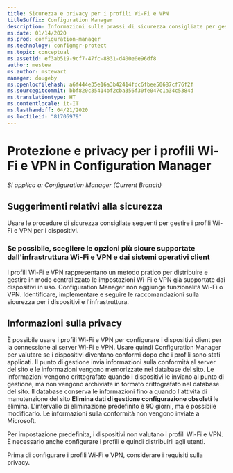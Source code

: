 ```yaml
---
title: Sicurezza e privacy per i profili Wi-Fi e VPN
titleSuffix: Configuration Manager
description: Informazioni sulle prassi di sicurezza consigliate per gestire i profili Wi-Fi e VPN per i dispositivi in Configuration Manager.
ms.date: 01/14/2020
ms.prod: configuration-manager
ms.technology: configmgr-protect
ms.topic: conceptual
ms.assetid: ef3ab519-9cf7-47fc-8831-d400e0e96df8
author: mestew
ms.author: mstewart
manager: dougeby
ms.openlocfilehash: a6f444e35e16a3b42414fdc6fbee50687cf76f2f
ms.sourcegitcommit: bbf820c35414bf2cba356f30fe047c1a34c5384d
ms.translationtype: HT
ms.contentlocale: it-IT
ms.lasthandoff: 04/21/2020
ms.locfileid: "81705979"
---
```

# <a name="security-and-privacy-for-wi-fi-and-vpn-profiles-in-configuration-manager"></a>Protezione e privacy per i profili Wi-Fi e VPN in Configuration Manager

*Si applica a: Configuration Manager (Current Branch)*

## <a name="security-recommendations"></a>Suggerimenti relativi alla sicurezza

Usare le procedure di sicurezza consigliate seguenti per gestire i profili Wi-Fi e VPN per i dispositivi.

### <a name="choose-the-most-secure-options-that-your-wi-fi-and-vpn-infrastructure-and-client-operating-systems-can-support"></a>Se possibile, scegliere le opzioni più sicure supportate dall'infrastruttura Wi-Fi e VPN e dai sistemi operativi client

I profili Wi-Fi e VPN rappresentano un metodo pratico per distribuire e gestire in modo centralizzato le impostazioni Wi-Fi e VPN già supportate dai dispositivi in uso. Configuration Manager non aggiunge funzionalità Wi-Fi o VPN. Identificare, implementare e seguire le raccomandazioni sulla sicurezza per i dispositivi e l'infrastruttura.

## <a name="privacy-information"></a>Informazioni sulla privacy

È possibile usare i profili Wi-Fi e VPN per configurare i dispositivi client per la connessione ai server Wi-Fi e VPN. Usare quindi Configuration Manager per valutare se i dispositivi diventano conformi dopo che i profili sono stati applicati. Il punto di gestione invia informazioni sulla conformità al server del sito e le informazioni vengono memorizzate nel database del sito. Le informazioni vengono crittografate quando i dispositivi le inviano al punto di gestione, ma non vengono archiviate in formato crittografato nel database del sito. Il database conserva le informazioni fino a quando l'attività di manutenzione del sito **Elimina dati di gestione configurazione obsoleti** le elimina. L'intervallo di eliminazione predefinito è 90 giorni, ma è possibile modificarlo. Le informazioni sulla conformità non vengono inviate a Microsoft.

Per impostazione predefinita, i dispositivi non valutano i profili Wi-Fi e VPN. È necessario anche configurare i profili e quindi distribuirli agli utenti.  

Prima di configurare i profili Wi-Fi e VPN, considerare i requisiti sulla privacy.  
